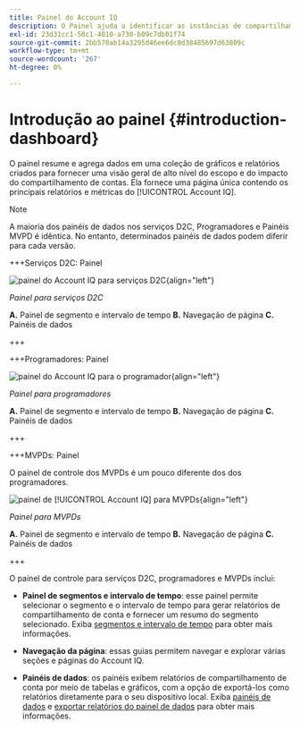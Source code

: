 ```yaml
---
title: Painel do Account IQ
description: O Painel ajuda a identificar as instâncias de compartilhamento de senha analisando uma grande variedade de dados do assinante.
exl-id: 23d31cc1-50c1-4810-a730-b09c7db01f74
source-git-commit: 2bb570ab14a3295d46ee6dc0d38485697d63809c
workflow-type: tm+mt
source-wordcount: '267'
ht-degree: 0%

---
```


# Introdução ao painel {#introduction-dashboard}

O painel resume e agrega dados em uma coleção de gráficos e relatórios criados para fornecer uma visão geral de alto nível do escopo e do impacto do compartilhamento de contas. Ela fornece uma página única contendo os principais relatórios e métricas do [!UICONTROL Account IQ].

>[!NOTE]
>
>A maioria dos painéis de dados nos serviços D2C, Programadores e Painéis MVPD é idêntica. No entanto, determinados painéis de dados podem diferir para cada versão.

+++Serviços D2C: Painel

![painel do Account IQ para serviços D2C](assets/dashboard-d2c.png){align="left"}


*Painel para serviços D2C*

**A.** Painel de segmento e intervalo de tempo **B.** Navegação de página **C.** Painéis de dados

+++

+++Programadores: Painel

![painel do Account IQ para o programador](assets/dashboard-programr.png){align="left"}


*Painel para programadores*

**A.** Painel de segmento e intervalo de tempo **B.** Navegação de página **C.** Painéis de dados

+++

+++MVPDs: Painel

O painel de controle dos MVPDs é um pouco diferente dos dos programadores.

![painel de [!UICONTROL Account IQ] para MVPDs](assets/dashboard-mvpd.png){align="left"}

*Painel para MVPDs*

**A.** Painel de segmento e intervalo de tempo **B.** Navegação de página **C.** Painéis de dados

+++

O painel de controle para serviços D2C, programadores e MVPDs inclui:

* **Painel de segmentos e intervalo de tempo**: esse painel permite selecionar o segmento e o intervalo de tempo para gerar relatórios de compartilhamento de conta e fornecer um resumo do segmento selecionado. Exiba [segmentos e intervalo de tempo](/help/accountiq/segments-timeinterval.md) para obter mais informações.

* **Navegação da página**: essas guias permitem navegar e explorar várias seções e páginas do Account IQ.

* **Painéis de dados**: os painéis exibem relatórios de compartilhamento de conta por meio de tabelas e gráficos, com a opção de exportá-los como relatórios diretamente para o seu dispositivo local. Exiba [painéis de dados](/help/accountiq/data-panels.md) e [exportar relatórios do painel de dados](/help/accountiq/export-reports.md) para obter mais informações.
